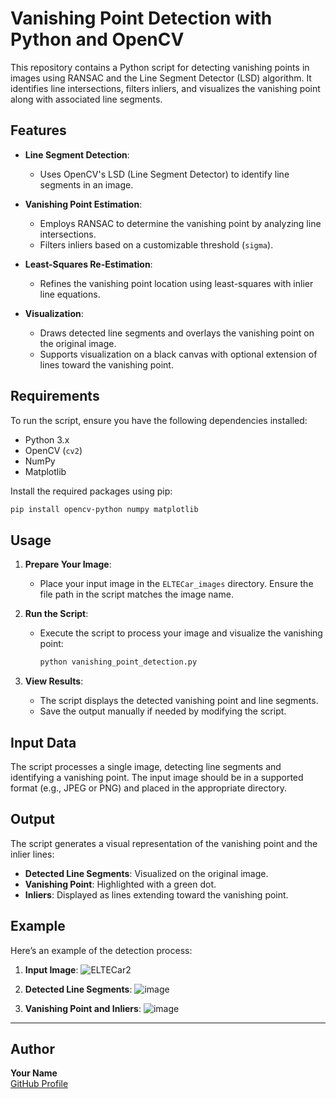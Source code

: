 
# Vanishing Point Detection with Python and OpenCV

This repository contains a Python script for detecting vanishing points in images using RANSAC and the Line Segment Detector (LSD) algorithm. It identifies line intersections, filters inliers, and visualizes the vanishing point along with associated line segments.

## Features

- **Line Segment Detection**:
  - Uses OpenCV's LSD (Line Segment Detector) to identify line segments in an image.

- **Vanishing Point Estimation**:
  - Employs RANSAC to determine the vanishing point by analyzing line intersections.
  - Filters inliers based on a customizable threshold (`sigma`).

- **Least-Squares Re-Estimation**:
  - Refines the vanishing point location using least-squares with inlier line equations.

- **Visualization**:
  - Draws detected line segments and overlays the vanishing point on the original image.
  - Supports visualization on a black canvas with optional extension of lines toward the vanishing point.

## Requirements

To run the script, ensure you have the following dependencies installed:

- Python 3.x
- OpenCV (`cv2`)
- NumPy
- Matplotlib

Install the required packages using pip:

```bash
pip install opencv-python numpy matplotlib
```

## Usage

1. **Prepare Your Image**:
   - Place your input image in the `ELTECar_images` directory. Ensure the file path in the script matches the image name.

2. **Run the Script**:
   - Execute the script to process your image and visualize the vanishing point:
     ```bash
     python vanishing_point_detection.py
     ```

3. **View Results**:
   - The script displays the detected vanishing point and line segments.
   - Save the output manually if needed by modifying the script.

## Input Data

The script processes a single image, detecting line segments and identifying a vanishing point. The input image should be in a supported format (e.g., JPEG or PNG) and placed in the appropriate directory.

## Output

The script generates a visual representation of the vanishing point and the inlier lines:
- **Detected Line Segments**: Visualized on the original image.
- **Vanishing Point**: Highlighted with a green dot.
- **Inliers**: Displayed as lines extending toward the vanishing point.

## Example

Here’s an example of the detection process:

1. **Input Image**:
   ![ELTECar2](https://github.com/user-attachments/assets/faaa0a9d-db57-42bd-aba7-5af986decc63)

2. **Detected Line Segments**:
   ![image](https://github.com/user-attachments/assets/82a442ae-4c16-404c-806f-22a5af0b04f9)

3. **Vanishing Point and Inliers**:
   ![image](https://github.com/user-attachments/assets/4cb84011-c2fc-4f17-9732-4d7c19503652)

---
## Author

**Your Name**  
[GitHub Profile](https://github.com/yourusername)
